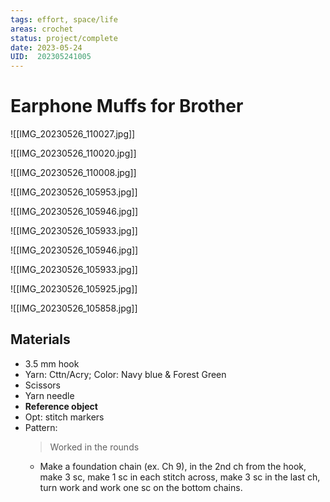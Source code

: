 ```yaml
---
tags: effort, space/life
areas: crochet 
status: project/complete 
date: 2023-05-24
UID:  202305241005
---
```


# Earphone Muffs for Brother
![[IMG_20230526_110027.jpg]]

![[IMG_20230526_110020.jpg]]

![[IMG_20230526_110008.jpg]]

![[IMG_20230526_105953.jpg]]

![[IMG_20230526_105946.jpg]]

![[IMG_20230526_105933.jpg]]

![[IMG_20230526_105946.jpg]]

![[IMG_20230526_105933.jpg]]

![[IMG_20230526_105925.jpg]]

![[IMG_20230526_105858.jpg]]

## Materials
- 3.5 mm hook
- Yarn: Cttn/Acry; Color: Navy blue & Forest Green
- Scissors 
- Yarn needle 
- **Reference object**
- Opt: stitch markers
- Pattern:
	> Worked in the rounds
	- Make a foundation chain (ex. Ch 9), in the 2nd ch from the hook, make 3 sc, make 1 sc in each stitch across, make 3 sc in the last ch, turn work and work one sc on the bottom chains.